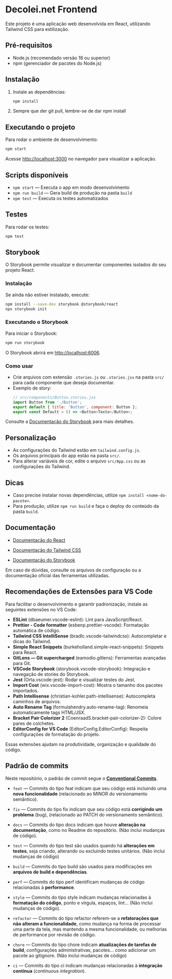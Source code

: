 # Decolei.net Frontend

Este projeto é uma aplicação web desenvolvida em React, utilizando Tailwind CSS para estilização.

## Pré-requisitos

- Node.js (recomendado versão 18 ou superior)
- npm (gerenciador de pacotes do Node.js)

## Instalação

1. Instale as dependências:
   ```sh
   npm install
   ```
2. Sempre que der git pull, lembre-se de dar npm install

## Executando o projeto

Para rodar o ambiente de desenvolvimento:

```sh
npm start
```

Acesse [http://localhost:3000](http://localhost:3000) no navegador para visualizar a aplicação.

## Scripts disponíveis

- `npm start` — Executa o app em modo desenvolvimento
- `npm run build` — Gera build de produção na pasta `build`
- `npm test` — Executa os testes automatizados

## Testes

Para rodar os testes:

```sh
npm test
```

## Storybook

O Storybook permite visualizar e documentar componentes isolados do seu projeto React.

### Instalação

Se ainda não estiver instalado, execute:

```sh
npm install --save-dev storybook @storybook/react
npx storybook init
```

### Executando o Storybook

Para iniciar o Storybook:

```sh
npm run storybook
```

O Storybook abrirá em [http://localhost:6006](http://localhost:6006).

### Como usar

- Crie arquivos com extensão `.stories.js` ou `.stories.jsx` na pasta `src/` para cada componente que deseja documentar.
- Exemplo de story:
  ```js
  // src/components/Button.stories.jsx
  import Button from './Button';
  export default { title: 'Button', component: Button };
  export const Default = () => <Button>Texto</Button>;
  ```

Consulte a [Documentação do Storybook](https://storybook.js.org/docs/react/get-started/introduction) para mais detalhes.

## Personalização

- As configurações do Tailwind estão em `tailwind.config.js`.
- Os arquivos principais do app estão na pasta `src/`.
- Para alterar variáveis de cor, edite o arquivo `src/App.css` ou as configurações do Tailwind.

## Dicas

- Caso precise instalar novas dependências, utilize `npm install <nome-do-pacote>`.
- Para produção, utilize `npm run build` e faça o deploy do conteúdo da pasta `build`.

## Documentação

- [Documentação do React](https://react.dev/)
- [Documentação do Tailwind CSS](https://tailwindcss.com/docs/installation)

- [Documentação do Storybook](https://storybook.js.org/docs/react/get-started/introduction)

Em caso de dúvidas, consulte os arquivos de configuração ou a documentação oficial das ferramentas utilizadas.

## Recomendações de Extensões para VS Code

Para facilitar o desenvolvimento e garantir padronização, instale as seguintes extensões no VS Code:

- **ESLint** (dbaeumer.vscode-eslint): Lint para JavaScript/React.
- **Prettier - Code formatter** (esbenp.prettier-vscode): Formatação automática de código.
- **Tailwind CSS IntelliSense** (bradlc.vscode-tailwindcss): Autocompletar e dicas do Tailwind.
- **Simple React Snippets** (burkeholland.simple-react-snippets): Snippets para React.
- **GitLens — Git supercharged** (eamodio.gitlens): Ferramentas avançadas para Git.
- **VSCode Storybook** (storybook.vscode-storybook): Integração e navegação de stories do Storybook.
- **Jest** (Orta.vscode-jest): Rodar e visualizar testes do Jest.
- **Import Cost** (wix.vscode-import-cost): Mostra o tamanho dos pacotes importados.
- **Path Intellisense** (christian-kohler.path-intellisense): Autocompleta caminhos de arquivos.
- **Auto Rename Tag** (formulahendry.auto-rename-tag): Renomeia automaticamente tags HTML/JSX.
- **Bracket Pair Colorizer 2** (CoenraadS.bracket-pair-colorizer-2): Colore pares de colchetes.
- **EditorConfig for VS Code** (EditorConfig.EditorConfig): Respeita configurações de formatação do projeto.

Essas extensões ajudam na produtividade, organização e qualidade do código.

## Padrão de commits

Neste repositório, o padrão de commit segue o **[Conventional Commits](https://www.conventionalcommits.org/pt-br)**.

- `feat` — Commits do tipo feat indicam que seu código está incluindo uma **nova funcionalidade** (relacionado ao MINOR do versionamento semântico).

- `fix` — Commits do tipo fix indicam que seu código está **corrigindo um problema** (bug), (relacionado ao PATCH do versionamento semântico).

- `docs` — Commits do tipo docs indicam que houve **alteração na documentação**, como no Readme do repositório. (Não inclui mudanças de código).

- `test` — Commits do tipo test são usados quando há **alterações em testes**, seja criando, alterando ou excluindo testes unitários. (Não inclui mudanças de código)

- `build` — Commits do tipo build são usados para modificações em **arquivos de build e dependências**.

- `perf` — Commits do tipo perf identificam mudanças de código relacionadas à **performance**.

- `style` — Commits do tipo style indicam mudanças relacionadas à **formatação do código**, ponto e vírgula, espaços, lint... (Não inclui mudanças de código).

- `refactor` — Commits do tipo refactor referem-se a **refatorações que não alteram a funcionalidade**, como mudança na forma de processar uma parte da tela, mas mantendo a mesma funcionalidade, ou melhorias de performance por revisão de código.

- `chore` — Commits do tipo chore indicam **atualizações de tarefas de build**, configurações administrativas, pacotes... como adicionar um pacote ao gitignore. (Não inclui mudanças de código)

- `ci` — Commits do tipo ci indicam mudanças relacionadas à **integração contínua** (_continuous integration_).
